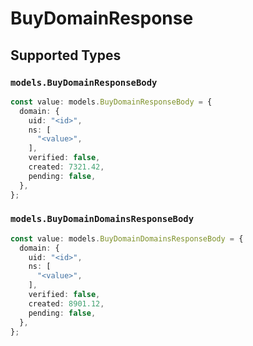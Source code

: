 # BuyDomainResponse


## Supported Types

### `models.BuyDomainResponseBody`

```typescript
const value: models.BuyDomainResponseBody = {
  domain: {
    uid: "<id>",
    ns: [
      "<value>",
    ],
    verified: false,
    created: 7321.42,
    pending: false,
  },
};
```

### `models.BuyDomainDomainsResponseBody`

```typescript
const value: models.BuyDomainDomainsResponseBody = {
  domain: {
    uid: "<id>",
    ns: [
      "<value>",
    ],
    verified: false,
    created: 8901.12,
    pending: false,
  },
};
```

